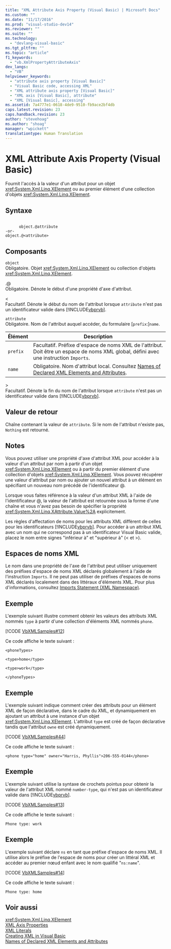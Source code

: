 ```yaml
---
title: "XML Attribute Axis Property (Visual Basic) | Microsoft Docs"
ms.custom: ""
ms.date: "11/17/2016"
ms.prod: "visual-studio-dev14"
ms.reviewer: ""
ms.suite: ""
ms.technology: 
  - "devlang-visual-basic"
ms.tgt_pltfrm: ""
ms.topic: "article"
f1_keywords: 
  - "vb.XmlPropertyAttributeAxis"
dev_langs: 
  - "VB"
helpviewer_keywords: 
  - "attribute axis property [Visual Basic]"
  - "Visual Basic code, accessing XML"
  - "XML attribute axis property [Visual Basic]"
  - "XML axis [Visual Basic], attribute"
  - "XML [Visual Basic], accessing"
ms.assetid: 7a4777e1-0618-4de9-9510-fb9ace2bf4db
caps.latest.revision: 23
caps.handback.revision: 23
author: "stevehoag"
ms.author: "shoag"
manager: "wpickett"
translationtype: Human Translation
---
```

# XML Attribute Axis Property (Visual Basic)
Fournit l'accès à la valeur d'un attribut pour un objet <xref:System.Xml.Linq.XElement> ou au premier élément d'une collection d'objets <xref:System.Xml.Linq.XElement>.  
  
## Syntaxe  
  
```  
  
      object.@attribute  
-or-  
object.@<attribute>  
```  
  
## Composants  
 `object`  
 Obligatoire.  Objet <xref:System.Xml.Linq.XElement> ou collection d'objets <xref:System.Xml.Linq.XElement>.  
  
 .@  
 Obligatoire.  Dénote le début d'une propriété d'axe d'attribut.  
  
 \<  
 Facultatif.  Dénote le début du nom de l'attribut lorsque `attribute` n'est pas un identificateur valide dans [!INCLUDE[vbprvb](../../../csharp/programming-guide/concepts/linq/includes/vbprvb_md.md)].  
  
 `attribute`  
 Obligatoire.  Nom de l'attribut auquel accéder, du formulaire \[`prefix`:\]`name`.  
  
|Élément|Description|  
|-------------|-----------------|  
|`prefix`|Facultatif.  Préfixe d'espace de noms XML de l'attribut.  Doit être un espace de noms XML global, défini avec une instruction `Imports`.|  
|`name`|Obligatoire.  Nom d'attribut local.  Consultez [Names of Declared XML Elements and Attributes](../../../visual-basic/programming-guide/language-features/xml/names-of-declared-xml-elements-and-attributes.md).|  
  
 \>  
 Facultatif.  Dénote la fin du nom de l'attribut lorsque `attribute` n'est pas un identificateur valide dans [!INCLUDE[vbprvb](../../../csharp/programming-guide/concepts/linq/includes/vbprvb_md.md)].  
  
## Valeur de retour  
 Chaîne contenant la valeur de `attribute`.  Si le nom de l'attribut n'existe pas, `Nothing` est retourné.  
  
## Notes  
 Vous pouvez utiliser une propriété d'axe d'attribut XML pour accéder à la valeur d'un attribut par nom à partir d'un objet <xref:System.Xml.Linq.XElement> ou à partir du premier élément d'une collection d'objets <xref:System.Xml.Linq.XElement>.  Vous pouvez récupérer une valeur d'attribut par nom ou ajouter un nouvel attribut à un élément en spécifiant un nouveau nom précédé de l'identificateur @.  
  
 Lorsque vous faites référence à la valeur d'un attribut XML à l'aide de l'identificateur @, la valeur de l'attribut est retournée sous la forme d'une chaîne et vous n'avez pas besoin de spécifier la propriété <xref:System.Xml.Linq.XAttribute.Value%2A> explicitement.  
  
 Les règles d'affectation de noms pour les attributs XML diffèrent de celles pour les identificateurs [!INCLUDE[vbprvb](../../../csharp/programming-guide/concepts/linq/includes/vbprvb_md.md)]. Pour accéder à un attribut XML avec un nom qui ne correspond pas à un identificateur Visual Basic valide, placez le nom entre signes "inférieur à" et "supérieur à" \(\< et \>\).  
  
## Espaces de noms XML  
 Le nom dans une propriété de l'axe de l'attribut peut utiliser uniquement des préfixes d'espace de noms XML déclarés globalement à l'aide de l'instruction `Imports`.  Il ne peut pas utiliser de préfixes d'espaces de noms XML déclarés localement dans des littéraux d'éléments XML.  Pour plus d'informations, consultez [Imports Statement \(XML Namespace\)](../../../visual-basic/language-reference/statements/imports-statement-xml-namespace.md).  
  
## Exemple  
 L'exemple suivant illustre comment obtenir les valeurs des attributs XML nommés `type` à partir d'une collection d'éléments XML nommés `phone`.  
  
 [!CODE [VbXMLSamples#12](../CodeSnippet/VS_Snippets_VBCSharp/VbXMLSamples#12)]  
  
 Ce code affiche le texte suivant :  
  
 `<phoneTypes>`  
  
 `<type>home</type>`  
  
 `<type>work</type>`  
  
 `</phoneTypes>`  
  
## Exemple  
 L'exemple suivant indique comment créer des attributs pour un élément XML de façon déclarative, dans le cadre du XML, et dynamiquement en ajoutant un attribut à une instance d'un objet <xref:System.Xml.Linq.XElement>.  L'attribut `type` est créé de façon déclarative tandis que l'attribut `owne` est créé dynamiquement.  
  
 [!CODE [VbXMLSamples#44](../CodeSnippet/VS_Snippets_VBCSharp/VbXMLSamples#44)]  
  
 Ce code affiche le texte suivant :  
  
```  
<phone type="home" owner="Harris, Phyllis">206-555-0144</phone>  
```  
  
## Exemple  
 L'exemple suivant utilise la syntaxe de crochets pointus pour obtenir la valeur de l'attribut XML nommé `number-type`, qui n'est pas un identificateur valide dans [!INCLUDE[vbprvb](../../../csharp/programming-guide/concepts/linq/includes/vbprvb_md.md)].  
  
 [!CODE [VbXMLSamples#13](../CodeSnippet/VS_Snippets_VBCSharp/VbXMLSamples#13)]  
  
 Ce code affiche le texte suivant :  
  
 `Phone type: work`  
  
## Exemple  
 L'exemple suivant déclare `ns` en tant que préfixe d'espace de noms XML.  Il utilise alors le préfixe de l'espace de noms pour créer un littéral XML et accéder au premier nœud enfant avec le nom qualifié "`ns:name`".  
  
 [!CODE [VbXMLSamples#14](../CodeSnippet/VS_Snippets_VBCSharp/VbXMLSamples#14)]  
  
 Ce code affiche le texte suivant :  
  
 `Phone type: home`  
  
## Voir aussi  
 <xref:System.Xml.Linq.XElement>   
 [XML Axis Properties](../../../visual-basic/language-reference/xml-axis/xml-axis-properties.md)   
 [XML Literals](../../../visual-basic/language-reference/xml-literals/index.md)   
 [Creating XML in Visual Basic](../../../visual-basic/programming-guide/language-features/xml/creating-xml.md)   
 [Names of Declared XML Elements and Attributes](../../../visual-basic/programming-guide/language-features/xml/names-of-declared-xml-elements-and-attributes.md)